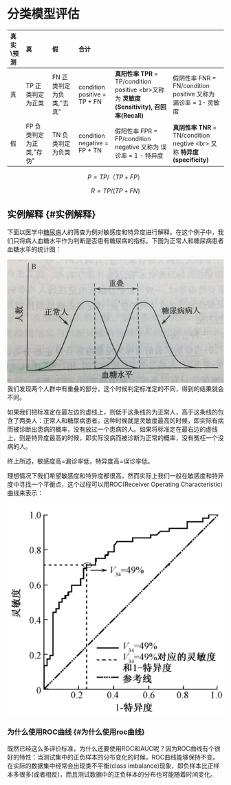 # 分类模型评估

| 真实\预测 | 真 | 假 | 合计 |  |  |
| :--- | :--- | :--- | :--- | :--- | :--- |
| 真 | TP 正类判定为正类 | FN 正类判定为负类,"去真" | condition positive  = TP + FN | **真阳性率 TPR** = TP/condition positive &lt;br&gt;又称为 **灵敏度\(Sensitivity\), 召回率\(Recall\)** | 假阴性率 FNR = FN/condition positive  又称为 漏诊率 = 1- 灵敏度 |
| 假 | FP 负类判定为正类,"存伪" | TN 负类判定为负类 | condition negative = FP + TN | 假阳性率 FPR = FP/condition negative  又称为 误诊率 = 1 - 特异度 | **真阴性率 TNR** = TN/condition negtive &lt;br&gt; 又称 **特异度\(specificity\)** |

$$P = TP/（TP+FP）$$

$$R = TP/(TP + FN) $$

## 实例解释 {#实例解释}

下面以医学中[糖尿病](https://www.baidu.com/s?wd=糖尿病&tn=24004469_oem_dg&rsv_dl=gh_pl_sl_csd)人的筛查为例对敏感度和特异度进行解释。在这个例子中，我们只将病人血糖水平作为判断是否患有糖尿病的指标。下图为正常人和糖尿病患者血糖水平的统计图：

![](/assets/糖尿病血糖水平.png)我们发现两个人群中有重叠的部分，这个时候判定标准定的不同，得到的结果就会不同。 

如果我们把标准定在最左边的虚线上，则低于这条线的为正常人，高于这条线的包含了两类人：正常人和糖尿病患者。这种时候就是灵敏度最高的时候，即实际有病而被诊断出患病的概率，没有放过一个患病的人。如果将标准定在最右边的虚线上，则是特异度最高的时候，即实际没病而被诊断为正常的概率，没有冤枉一个没病的人。 

终上所述，敏感度高=漏诊率低，特异度高=误诊率低。 

理想情况下我们希望敏感度和特异度都很高，然而实际上我们一般在敏感度和特异度中寻找一个平衡点，这个过程可以用ROC\(Receiver Operating Characteristic\)曲线来表示：

![](/assets/糖尿病ROC曲线.png)

### 为什么使用ROC曲线 {#为什么使用roc曲线}

既然已经这么多评价标准，为什么还要使用ROC和AUC呢？因为ROC曲线有个很好的特性：当测试集中的正负样本的分布变化的时候，ROC曲线能够保持不变。在实际的数据集中经常会出现类不平衡\(class imbalance\)现象，即负样本比正样本多很多\(或者相反\)，而且测试数据中的正负样本的分布也可能随着时间变化。

